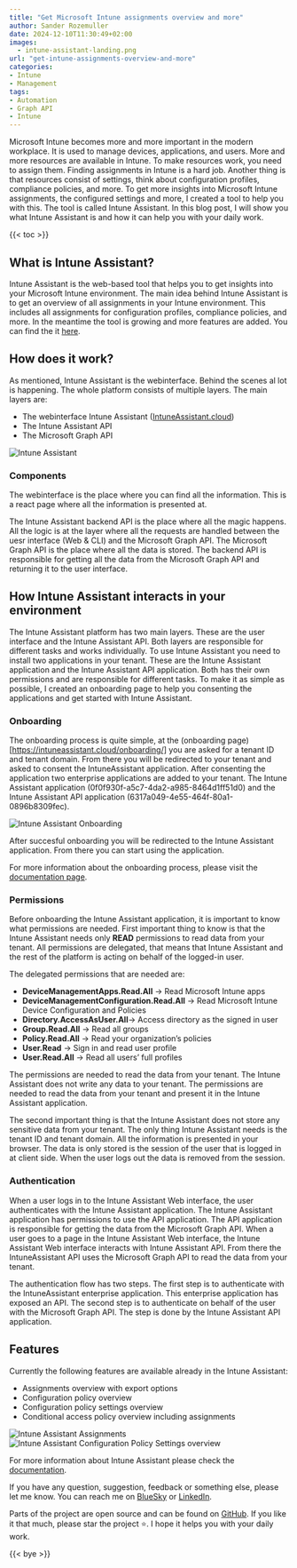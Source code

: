 ```yaml
---
title: "Get Microsoft Intune assignments overview and more"
author: Sander Rozemuller
date: 2024-12-10T11:30:49+02:00
images: 
  - intune-assistant-landing.png
url: "get-intune-assignments-overview-and-more"
categories:
- Intune
- Management
tags:
- Automation
- Graph API
- Intune
---
```

Microsoft Intune becomes more and more important in the modern workplace. It is used to manage devices, applications, and users. More and more resources are available in Intune. To make resources work, you need to assign them. Finding assignments in Intune is a hard job. Another thing is that resources consist of settings, think about configuration profiles, compliance policies, and more.
To get more insights into Microsoft Intune assignments, the configured settings and more, I created a tool to help you with this. The tool is called Intune Assistant. 
In this blog post, I will show you what Intune Assistant is and how it can help you with your daily work.

{{< toc >}}

## What is Intune Assistant?
Intune Assistant is the web-based tool that helps you to get insights into your Microsoft Intune environment. The main idea behind Intune Assistant is to get an overview of all assignments in your Intune environment. This includes all assignments for configuration profiles, compliance policies, and more.
In the meantime the tool is growing and more features are added. You can find the it [here](https://intuneassistant.cloud).

## How does it work?
As mentioned, Intune Assistant is the webinterface. Behind the scenes al lot is happening. The whole platform consists of multiple layers. The main layers are:
- The webinterface Intune Assistant ([IntuneAssistant.cloud](https://intuneassistant.cloud))
- The Intune Assistant API
- The Microsoft Graph API

![Intune Assistant](intuneassistant-global-overview.jpg)

### Components
The webinterface is the place where you can find all the information. This is a react page where all the information is presented at.

The Intune Assistant backend API is the place where all the magic happens. All the logic is at the layer where all the requests are handled between the uesr interface (Web & CLI) and the Microsoft Graph API. The Microsoft Graph API is the place where all the data is stored. The backend API is responsible for getting all the data from the Microsoft Graph API and returning it to the user interface.

## How Intune Assistant interacts in your environment
The Intune Assistant platform has two main layers. These are the user interface and the Intune Assistant API. Both layers are responsible for different tasks and works individually. To use Intune Assistant you need to install two applications in your tenant. 
These are the Intune Assistant application and the Intune Assistant API application. Both has their own permissions and are responsible for different tasks. To make it as simple as possible, I created an onboarding page to help you consenting the applications and get started with Intune Assistant.

### Onboarding
The onboarding process is quite simple, at the (onboarding page)[https://intuneassistant.cloud/onboarding/] you are asked for a tenant ID and tenant domain. From there you will be redirected to your tenant and asked to consent the IntuneAssistant application. After consenting the application two enterprise applications are added to your tenant. The Intune Assistant application (0f0f930f-a5c7-4da2-a985-8464d1ff51d0) and the Intune Assistant API application (6317a049-4e55-464f-80a1-0896b8309fec).

![Intune Assistant Onboarding](onboarding-card.png)

After succesful onboarding you will be redirected to the Intune Assistant application. From there you can start using the application.

For more information about the onboarding process, please visit the [documentation page](https://intuneassistant.cloud/docs/web/getting-started/onboarding).

### Permissions
Before onboarding the Intune Assistant application, it is important to know what permissions are needed.
First important thing to know is that the Intune Assistant needs only **READ** permissions to read data from your tenant. All permissions are delegated, that means that Intune Assistant and the rest of the platform is acting on behalf of the logged-in user. 

The delegated permissions that are needed are:

- **DeviceManagementApps.Read.All** -> Read Microsoft Intune apps
- **DeviceManagementConfiguration.Read.All** -> Read Microsoft Intune Device Configuration and Policies
- **Directory.AccessAsUser.All**-> Access directory as the signed in user
- **Group.Read.All** -> Read all groups
- **Policy.Read.All** -> Read your organization’s policies
- **User.Read** -> Sign in and read user profile
- **User.Read.All** -> Read all users’ full profiles

The permissions are needed to read the data from your tenant. The Intune Assistant does not write any data to your tenant. The permissions are needed to read the data from your tenant and present it in the Intune Assistant application. 

The second important thing is that the Intune Assistant does not store any sensitive data from your tenant. The only thing Intune Assistant needs is the tenant ID and tenant domain. 
All the information is presented in your browser. The data is only stored is the session of the user that is logged in at client side. When the user logs out the data is removed from the session.

### Authentication
When a user logs in to the Intune Assistant Web interface, the user authenticates with the Intune Assistant application. The Intune Assistant application has permissions to use the API application. The API application is responsible for getting the data from the Microsoft Graph API. 
When a user goes to a page in the Intune Assistant Web interface, the Intune Assistant Web interface interacts with Intune Assistant API.
From there the IntuneAssistant API uses the Microsoft Graph API to read the data from your tenant.

The authentication flow has two steps. The first step is to authenticate with the IntuneAssistant enterprise application. This enterprise application has exposed an API. 
The second step is to authenticate on behalf of the user with the Microsoft Graph API. The step is done by the Intune Assistant API application.

## Features
Currently the following features are available already in the Intune Assistant:
- Assignments overview with export options
- Configuration policy overview
- Configuration policy settings overview
- Conditional access policy overview including assignments

![Intune Assistant Assignments](intune-assistant-assignments.png)
![Intune Assistant Configuration Policy Settings overview](intuneassistant-policy-setting-overview.png)

For more information about Intune Assistant please check the [documentation](https://intuneassistant.cloud/docs/general/authentication/).

If you have any question, suggestion, feedback or something else, please let me know. You can reach me on [BlueSky](https://bsky.app/profile/sander.rozemuller.com) or [LinkedIn](https://www.linkedin.com/in/srozemuller/).

Parts of the project are open source and can be found on [GitHub](https://github.com/srozemuller/IntuneAssistant). If you like it that much, please star the project ⭐️.
I hope it helps you with your daily work.

{{< bye >}} 